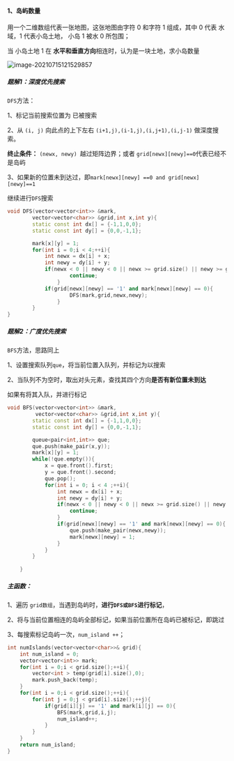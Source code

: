 #### 1、岛屿数量

用一个二维数组代表一张地图，这张地图由字符 0 和字符 1 组成，其中 0 代表 水域，1 代表小岛土地， 小岛 1 被水 0 所包围；

当 小岛土地 1 在 **水平和垂直方向**相连时，认为是一块土地，求小岛数量

![image-20210715121529857](https://cdn.jsdelivr.net/gh/wanggl617/demo_img/data/image-20210715121529857.png)

##### 题解1：深度优先搜索

`DFS`方法： 

1、标记当前搜索位置为 已被搜索

2、从 `(i, j)` 向此点的上下左右 `(i+1,j),(i-1,j),(i,j+1),(i,j-1)` 做深度搜索。

**终止条件：**
`(newx, newy) `越过矩阵边界；或者 `grid[newx][newy]==0`代表已经不是岛屿

3、如果新的位置未到达过，即`mark[newx][newy] ==0 and grid[newx][newy]==1`

继续进行`DFS`搜索

```c++
void DFS(vector<vector<int>> &mark,
        vector<vector<char>> &grid,int x,int y){
        static const int dx[] = {-1,1,0,0};
        static const int dy[] = {0,0,-1,1};

        mark[x][y] = 1;
        for(int i = 0;i < 4;++i){
            int newx = dx[i] + x;
            int newy = dy[i] + y;
            if(newx < 0 || newy < 0 || newx >= grid.size() || newy >= grid[newx].size()){
                    continue;
                }
            if(grid[newx][newy] == '1' and mark[newx][newy] == 0){
                    DFS(mark,grid,newx,newy);
                }
        }
}
```



##### 题解2：广度优先搜索

`BFS`方法，思路同上

1、设置搜索队列`que`，将当前位置入队列，并标记为以搜索

2、当队列不为空时，取出对头元素，查找其四个方向**是否有新位置未到达**

如果有将其入队，并进行标记

```c++
void BFS(vector<vector<int>> &mark,
         vector<vector<char>> &grid,int x,int y){
        static const int dx[] = {-1,1,0,0};
        static const int dy[] = {0,0,-1,1};

        queue<pair<int,int>> que;
        que.push(make_pair(x,y));
        mark[x][y] = 1;
        while(!que.empty()){
            x = que.front().first;
            y = que.front().second;
            que.pop();
            for(int i = 0; i < 4 ;++i){
                int newx = dx[i] + x;
                int newy = dy[i] + y;
                if(newx < 0 || newy < 0 || newx >= grid.size() || newy >= grid[newx].size()){
                    continue;
                }
                if(grid[newx][newy] == '1' and mark[newx][newy] == 0){
                    que.push(make_pair(newx,newy));
                    mark[newx][newy] = 1;
                }
            }
        }
        
    }
```

##### 主函数：

1、遍历 `grid数组`，当遇到岛屿时，**进行`DFS或BFS`进行标记**，

2、将与当前位置相连的岛屿全部标记，如果当前位置所在岛屿已被标记，即跳过

3、每搜索标记岛屿一次，`num_island ++`；

```c++
int numIslands(vector<vector<char>>& grid){
    int num_island = 0;
    vector<vector<int>> mark;
    for(int i = 0;i < grid.size();++i){
        vector<int > temp(grid[i].size(),0);
        mark.push_back(temp);
    }
    for(int i = 0;i < grid.size();++i){
        for(int j = 0;j < grid[i].size();++j){
            if(grid[i][j] == '1' and mark[i][j] == 0){
                BFS(mark,grid,i,j);
                num_island++;
            }
        }
    }
    return num_island;
}
```



